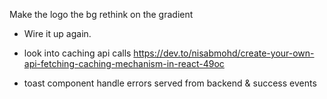 Make the logo the bg
rethink on the gradient

- Wire it up again.
- look into caching api calls
  https://dev.to/nisabmohd/create-your-own-api-fetching-caching-mechanism-in-react-49oc

- toast component
  handle errors served from backend & success events
